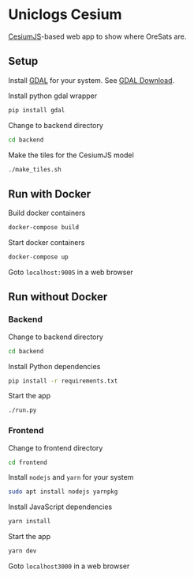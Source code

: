 # Uniclogs Cesium

[CesiumJS]-based web app to show where OreSats are.

## Setup

Install [GDAL] for your system. See [GDAL Download].

Install python gdal wrapper

```bash
pip install gdal
```

Change to backend directory

```bash
cd backend
```

Make the tiles for the CesiumJS model

```bash
./make_tiles.sh
```

## Run with Docker

Build docker containers

```bash
docker-compose build
```

Start docker containers

```bash
docker-compose up
```

Goto `localhost:9005` in a web browser

## Run without Docker

### Backend

Change to backend directory

```bash
cd backend
```

Install Python dependencies

```bash
pip install -r requirements.txt
```

Start the app

```bash
./run.py
```

### Frontend

Change to frontend directory

```bash
cd frontend
```

Install `nodejs` and `yarn` for your system

```bash
sudo apt install nodejs yarnpkg
```

Install JavaScript dependencies

```bash
yarn install
```

Start the app

```bash
yarn dev
```

Goto `localhost3000` in a web browser

[GDAL]:https//gdal.org
[GDAL Download]:https//gdal.org/download.html
[CesiumJS]:https//github.com/CesiumGS/cesium
